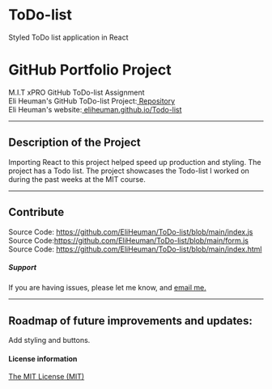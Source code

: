# ToDo-list
 Styled ToDo list application in React
 # GitHub Portfolio Project
M.I.T xPRO GitHub ToDo-list Assignment<br>
Eli Heuman's GitHub ToDo-list Project:<a href="https://github.com/EliHeuman/ToDo-list"> Repository</a><br>
Eli Heuman's website:<a href=https://eliheuman.github.io/ToDo-list/> eliheuman.github.io/Todo-list</a>
___


## Description of the Project 
Importing React to this project helped speed up production and styling. The project has a Todo list. The project showcases the Todo-list I worked on during the past weeks at the MIT course.
___
## Contribute
Source Code: https://github.com/EliHeuman/ToDo-list/blob/main/index.js
Source Code:https://github.com/EliHeuman/ToDo-list/blob/main/form.js
Source Code: https://github.com/EliHeuman/ToDo-list/blob/main/index.html

##### Support
If you are having issues, please let me know, and <a href="mailto:biz.elih@gmail.com"> email me.</a>
___
## Roadmap of future improvements and updates:
Add styling and buttons.

#### License information

<a href="https://eliheuman.github.io/ToDo-list/License.txt">The MIT License (MIT)</a>

